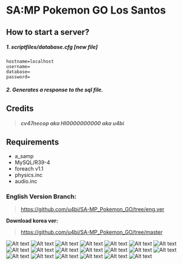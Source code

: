 # SA:MP Pokemon GO Los Santos

## How to start a server?

##### 1. scriptfiles/database.cfg [new file]
    hostname=localhost
    username=
    database=
    password=

##### 2. Generates a response to the sql file.

## Credits
>#### _cv47necop aka HI0000000000 aka u4bi_

## Requirements
- a_samp
- MySQL/R39-4
- foreach v1.1
- physics.inc
- audio.inc


### English Version Branch:
>https://github.com/u4bi/SA-MP_Pokemon_GO/tree/eng.ver


**Download korea ver:**
>https://github.com/u4bi/SA-MP_Pokemon_GO/tree/master

![Alt text](http://drive.google.com/uc?export=view&id=0B3XkfYbZArSfc09wY3JtaUtwQmM)
![Alt text](http://drive.google.com/uc?export=view&id=0B3XkfYbZArSfaEhtMkplQWh5R0U)
![Alt text](http://drive.google.com/uc?export=view&id=0B3XkfYbZArSfU0M3VmNQOTItb2c)
![Alt text](http://drive.google.com/uc?export=view&id=0B3XkfYbZArSfSFJRTkpuYW9zd00)
![Alt text](http://drive.google.com/uc?export=view&id=0B3XkfYbZArSfWWF4WE9hYWoxazA)
![Alt text](http://drive.google.com/uc?export=view&id=0B3XkfYbZArSfZEItWnVIbzVpSDA)
![Alt text](http://drive.google.com/uc?export=view&id=0B3XkfYbZArSfVUZRcS1Xd1NXckE)
![Alt text](http://drive.google.com/uc?export=view&id=0B3XkfYbZArSfSmlFaGhHMDFhX1k)
![Alt text](http://drive.google.com/uc?export=view&id=0B3XkfYbZArSfNEFKb2lIVHFLT3M)
![Alt text](http://drive.google.com/uc?export=view&id=0B3XkfYbZArSfT1NxaDVHNWlzbUU)
![Alt text](http://drive.google.com/uc?export=view&id=0B3XkfYbZArSfN25TYU44R2pZWGs)
![Alt text](http://drive.google.com/uc?export=view&id=0B3XkfYbZArSfVnM2YkFpV1cwaHM)
![Alt text](http://drive.google.com/uc?export=view&id=0B3XkfYbZArSfR1RMelFTay1yeVE)
![Alt text](http://drive.google.com/uc?export=view&id=0B3XkfYbZArSfMU1xdjRhR0RuZ2c)
![Alt text](http://drive.google.com/uc?export=view&id=0B3XkfYbZArSfZUkyZHRQcEI4NE0)
![Alt text](http://drive.google.com/uc?export=view&id=0B3XkfYbZArSfLWpPRG5XMFU0WDQ)
![Alt text](http://drive.google.com/uc?export=view&id=0B3XkfYbZArSfdTdWdkgwRDRXMVE)
![Alt text](http://drive.google.com/uc?export=view&id=0B3XkfYbZArSfV09YenZQYUF2NVk)
![Alt text](http://drive.google.com/uc?export=view&id=0B3XkfYbZArSfVFJJUXU2dWlVd0k)
![Alt text](http://drive.google.com/uc?export=view&id=0B3XkfYbZArSfaXRNalA4dGdQX0k)